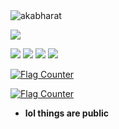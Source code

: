 <img src="https://komarev.com/ghpvc/?username=akabharat&label=Profile%20views&color=000000&style=flat" alt="akabharat"/> 

![](http://github-profile-summary-cards.vercel.app/api/cards/profile-details?username=AKABharat&theme=transparent)

![](http://github-profile-summary-cards.vercel.app/api/cards/repos-per-language?username=AKABharat&theme=transparent)
![](http://github-profile-summary-cards.vercel.app/api/cards/most-commit-language?username=AKABharat&theme=transparent)
![](http://github-profile-summary-cards.vercel.app/api/cards/stats?username=AKABharat&theme=transparent)
![](http://github-profile-summary-cards.vercel.app/api/cards/productive-time?username=AKABharat&theme=transparent&utcOffset=8)

<a href="http://s11.flagcounter.com/more/AJpk"><img src="https://s11.flagcounter.com/map/AJpk/size_s/txt_000000/border_CCCCCC/pageviews_1/viewers_0/flags_0/" alt="Flag Counter" border="0"></a>

<a href="https://info.flagcounter.com/hHvy"><img src="https://s11.flagcounter.com/count2/hHvy/bg_FFFFFF/txt_000000/border_CCCCCC/columns_8/maxflags_250/viewers_0/labels_0/pageviews_1/flags_0/percent_0/" alt="Flag Counter" border="0"></a>

- **lol things are public**
